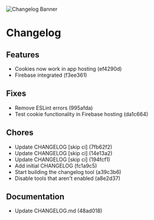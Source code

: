 ![Changelog Banner](https://cdn.bytez.com/images/inference/ohnA0eFDLtOC-nVXc4dNw.png)

# Changelog

## Features
- Cookies now work in app hosting (ef4290d)
- Firebase integrated (f3ee361)

## Fixes
- Remove ESLint errors (995afda)
- Test cookie functionality in Firebase hosting (da1c664)

## Chores
- Update CHANGELOG [skip ci] (7fb62f2)
- Update CHANGELOG [skip ci] (14e13a2)
- Update CHANGELOG [skip ci] (194fcf1)
- Add initial CHANGELOG (fc1a9c5)
- Start building the changelog tool (a39c3b6)
- Disable tools that aren't enabled (a8e2d37)

## Documentation
- Update CHANGELOG.md (48ad018)